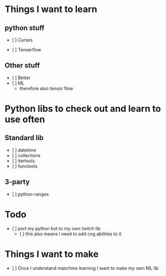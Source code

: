 # Things I want to learn

## python stuff
- [ ] Curses

- [ ] Tenserflow

## Other stuff
- [ ] Better
- [ ] ML
	* therefore also tensor flow

# Python libs to check out and learn to use often

## Standard lib
- [ ] datetime
- [ ] collections
- [ ] itertools
- [ ] functools

## 3-party
- [ ] python-ranges

# Todo
- [ ] port my python bot to my own twitch lib
	- [ ] this also means I need to add cog abilities to it.

# Things I want to make
- [ ] Once I understand maschine learning I want to make my own ML lib

